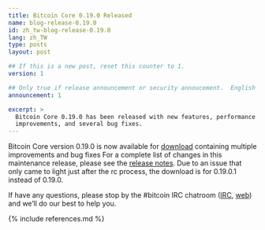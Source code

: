 ```yaml
---
title: Bitcoin Core 0.19.0 Released
name: blog-release-0.19.0
id: zh_tw-blog-release-0.19.0
lang: zh_TW
type: posts
layout: post

## If this is a new post, reset this counter to 1.
version: 1

## Only true if release announcement or security annoucement.  English posts only
announcement: 1

excerpt: >
  Bitcoin Core 0.19.0 has been released with new features, performance
  improvements, and several bug fixes.
---
```

Bitcoin Core version 0.19.0 is now available for [download][download
page] containing multiple improvements and bug fixes For a complete list
of changes in this maintenance release, please see the [release
notes][]. Due to an issue that only came to light just after
the rc process, the download is for 0.19.0.1 instead of 0.19.0.

If have any questions, please stop by the #bitcoin IRC chatroom
([IRC][irc], [web][web irc]) and we’ll do our best to help you.

[release notes]: /en/releases/0.19.0.1/
[IRC]: irc://irc.freenode.net/bitcoin
[web irc]: https://webchat.freenode.net/?channels=bitcoin&uio=d4
[download page]: /zh_TW/download

{% include references.md %}
